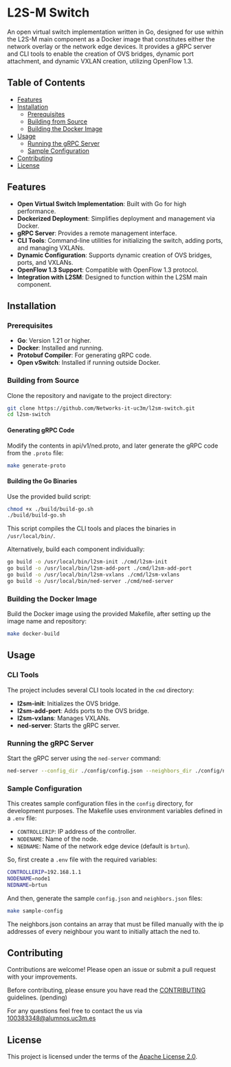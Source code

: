 # L2S-M Switch

An open virtual switch implementation written in Go, designed for use within the L2S-M main component as a Docker image that constitutes either the network overlay or the network edge devices. It provides a gRPC server and CLI tools to enable the creation of OVS bridges, dynamic port attachment, and dynamic VXLAN creation, utilizing OpenFlow 1.3.

## Table of Contents

- [Features](#features)
- [Installation](#installation)
  - [Prerequisites](#prerequisites)
  - [Building from Source](#building-from-source)
  - [Building the Docker Image](#building-the-docker-image)
- [Usage](#usage)
  - [Running the gRPC Server](#running-the-grpc-server)
  - [Sample Configuration](#sample-configuration)
- [Contributing](#contributing)
- [License](#license)

## Features

- **Open Virtual Switch Implementation**: Built with Go for high performance.
- **Dockerized Deployment**: Simplifies deployment and management via Docker.
- **gRPC Server**: Provides a remote management interface.
- **CLI Tools**: Command-line utilities for initializing the switch, adding ports, and managing VXLANs.
- **Dynamic Configuration**: Supports dynamic creation of OVS bridges, ports, and VXLANs.
- **OpenFlow 1.3 Support**: Compatible with OpenFlow 1.3 protocol.
- **Integration with L2SM**: Designed to function within the L2SM main component.
## Installation

### Prerequisites

- **Go**: Version 1.21 or higher.
- **Docker**: Installed and running.
- **Protobuf Compiler**: For generating gRPC code.
- **Open vSwitch**: Installed if running outside Docker.

### Building from Source

Clone the repository and navigate to the project directory:

```bash
git clone https://github.com/Networks-it-uc3m/l2sm-switch.git
cd l2sm-switch
```

#### Generating gRPC Code

Modify the contents in api/v1/ned.proto, and later generate the gRPC code from the `.proto` file:

```bash
make generate-proto
```

#### Building the Go Binaries

Use the provided build script:

```bash
chmod +x ./build/build-go.sh
./build/build-go.sh
```

This script compiles the CLI tools and places the binaries in `/usr/local/bin/`.

Alternatively, build each component individually:

```bash
go build -o /usr/local/bin/l2sm-init ./cmd/l2sm-init
go build -o /usr/local/bin/l2sm-add-port ./cmd/l2sm-add-port
go build -o /usr/local/bin/l2sm-vxlans ./cmd/l2sm-vxlans
go build -o /usr/local/bin/ned-server ./cmd/ned-server
```

### Building the Docker Image

Build the Docker image using the provided Makefile, after setting up the image name and repository:

```bash
make docker-build
```


## Usage

### CLI Tools

The project includes several CLI tools located in the `cmd` directory:

- **l2sm-init**: Initializes the OVS bridge.
- **l2sm-add-port**: Adds ports to the OVS bridge.
- **l2sm-vxlans**: Manages VXLANs.
- **ned-server**: Starts the gRPC server.


### Running the gRPC Server

Start the gRPC server using the `ned-server` command:

```bash
ned-server --config_dir ./config/config.json --neighbors_dir ./config/neighbors.json
```

### Sample Configuration



This creates sample configuration files in the `config` directory, for development purposes. 
The Makefile uses environment variables defined in a `.env` file:

- `CONTROLLERIP`: IP address of the controller.
- `NODENAME`: Name of the node.
- `NEDNAME`: Name of the network edge device (default is `brtun`).

So, first create a `.env` file with the required variables:

```bash
CONTROLLERIP=192.168.1.1
NODENAME=node1
NEDNAME=brtun
```
And then, generate the sample `config.json` and `neighbors.json` files:

```bash
make sample-config
```

The neighbors.json contains an array that must be filled manually with the ip addresses of every neighbour you want to initially attach the ned to. 


## Contributing

Contributions are welcome! Please open an issue or submit a pull request with your improvements.


Before contributing, please ensure you have read the [CONTRIBUTING](CONTRIBUTING.md) guidelines. (pending)

For any questions feel free to contact the us via 100383348@alumnos.uc3m.es 

## License

This project is licensed under the terms of the [Apache License 2.0](LICENSE).


